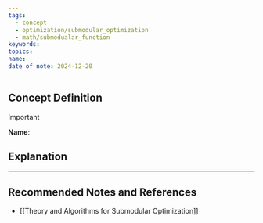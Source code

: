 ```yaml
---
tags:
  - concept
  - optimization/submodular_optimization
  - math/submodualar_function
keywords: 
topics: 
name: 
date of note: 2024-12-20
---
```


## Concept Definition

>[!important]
>**Name**: 



## Explanation





-----------
##  Recommended Notes and References



- [[Theory and Algorithms for Submodular Optimization]]
